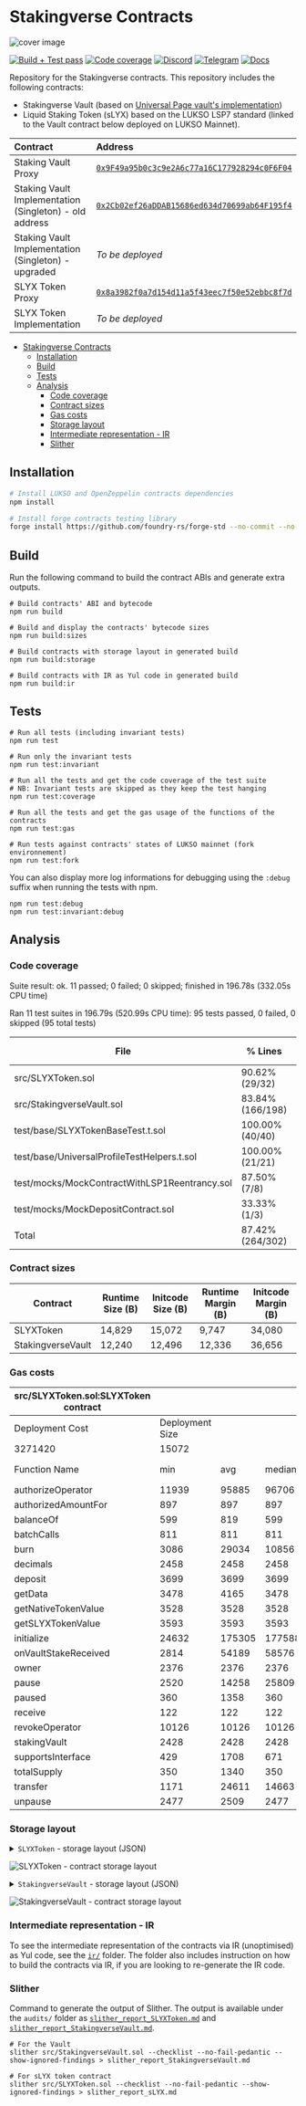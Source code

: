 # Stakingverse Contracts

![cover image](./images/cover-image.png)

[![Build + Test pass](https://github.com/Stakingverse/pool-contracts/actions/workflows/build-test.yml/badge.svg)](https://github.com/Stakingverse/pool-contracts/actions/workflows/build-test.yml) [![Code coverage](https://img.shields.io/badge/Code_Coverage-87%25-green?logo=codecrafters&logoColor=white)](./README.md#code-coverage) [![Discord](https://img.shields.io/badge/-Discord-darkblue?logo=discord&logoColor=white)](https://discord.com/invite/AE3KdFhpAQ) [![Telegram](https://img.shields.io/badge/-Telegram-26A5E4?logo=telegram&logoColor=white)](https://docs.stakingverse.io/) [![Docs](https://img.shields.io/badge/-Docs-darkgreen?logo=readme&logoColor=white)](https://docs.stakingverse.io/)

Repository for the Stakingverse contracts. This repository includes the following contracts:

- Stakingverse Vault (based on [Universal Page vault's implementation](https://github.com/Universal-Page/contracts/blob/main/src/pool/Vault.sol))
- Liquid Staking Token (sLYX) based on the LUKSO LSP7 standard (linked to the Vault contract below deployed on LUKSO Mainnet).

| Contract                                               | Address                                                                                                                                        |
| :----------------------------------------------------- | :--------------------------------------------------------------------------------------------------------------------------------------------- |
| Staking Vault Proxy                                    | [`0x9F49a95b0c3c9e2A6c77a16C177928294c0F6F04`](https://explorer.lukso.network/address/0x9F49a95b0c3c9e2A6c77a16C177928294c0F6F04?tab=contract) |
| Staking Vault Implementation (Singleton) - old address | [`0x2Cb02ef26aDDAB15686ed634d70699ab64F195f4`](https://explorer.lukso.network/address/0x2Cb02ef26aDDAB15686ed634d70699ab64F195f4?tab=contract) |
| Staking Vault Implementation (Singleton) - upgraded    | _To be deployed_                                                                                                                               |
| SLYX Token Proxy                                       | [`0x8a3982f0a7d154d11a5f43eec7f50e52ebbc8f7d`](https://explorer.lukso.network/address/0x8a3982f0a7d154d11a5f43eec7f50e52ebbc8f7d?tab=contract) |
| SLYX Token Implementation                              | _To be deployed_                                                                                                                               |

- [Stakingverse Contracts](#stakingverse-contracts)
  - [Installation](#installation)
  - [Build](#build)
  - [Tests](#tests)
  - [Analysis](#analysis)
    - [Code coverage](#code-coverage)
    - [Contract sizes](#contract-sizes)
    - [Gas costs](#gas-costs)
    - [Storage layout](#storage-layout)
    - [Intermediate representation - IR](#intermediate-representation---ir)
    - [Slither](#slither)

## Installation

```bash
# Install LUKSO and OpenZeppelin contracts dependencies
npm install

# Install forge contracts testing library
forge install https://github.com/foundry-rs/forge-std --no-commit --no-git
```

## Build

Run the following command to build the contract ABIs and generate extra outputs.

```shell
# Build contracts' ABI and bytecode
npm run build

# Build and display the contracts' bytecode sizes
npm run build:sizes

# Build contracts with storage layout in generated build
npm run build:storage

# Build contracts with IR as Yul code in generated build
npm run build:ir
```

## Tests

```shell
# Run all tests (including invariant tests)
npm run test

# Run only the invariant tests
npm run test:invariant

# Run all the tests and get the code coverage of the test suite
# NB: Invariant tests are skipped as they keep the test hanging
npm run test:coverage

# Run all the tests and get the gas usage of the functions of the contracts
npm run test:gas

# Run tests against contracts' states of LUKSO mainnet (fork environnement)
npm run test:fork
```

You can also display more log informations for debugging using the `:debug` suffix when running the tests with npm.

```shell
npm run test:debug
npm run test:invariant:debug
```

## Analysis

### Code coverage

Suite result: ok. 11 passed; 0 failed; 0 skipped; finished in 196.78s (332.05s CPU time)

Ran 11 test suites in 196.79s (520.99s CPU time): 95 tests passed, 0 failed, 0 skipped (95 total tests)

| File                                          | % Lines          | % Statements     | % Branches     | % Funcs        |
| --------------------------------------------- | ---------------- | ---------------- | -------------- | -------------- |
| src/SLYXToken.sol                             | 90.62% (29/32)   | 92.16% (47/51)   | 80.00% (4/5)   | 91.67% (11/12) |
| src/StakingverseVault.sol                     | 83.84% (166/198) | 83.95% (204/243) | 50.00% (23/46) | 82.86% (29/35) |
| test/base/SLYXTokenBaseTest.t.sol             | 100.00% (40/40)  | 100.00% (45/45)  | 100.00% (0/0)  | 100.00% (5/5)  |
| test/base/UniversalProfileTestHelpers.t.sol   | 100.00% (21/21)  | 100.00% (26/26)  | 100.00% (0/0)  | 100.00% (5/5)  |
| test/mocks/MockContractWithLSP1Reentrancy.sol | 87.50% (7/8)     | 90.91% (10/11)   | 50.00% (1/2)   | 100.00% (5/5)  |
| test/mocks/MockDepositContract.sol            | 33.33% (1/3)     | 25.00% (1/4)     | 100.00% (0/0)  | 33.33% (1/3)   |
| Total                                         | 87.42% (264/302) | 87.63% (333/380) | 52.83% (28/53) | 86.15% (56/65) |

### Contract sizes

| Contract          | Runtime Size (B) | Initcode Size (B) | Runtime Margin (B) | Initcode Margin (B) |
| ----------------- | ---------------- | ----------------- | ------------------ | ------------------- |
| SLYXToken         | 14,829           | 15,072            | 9,747              | 34,080              |
| StakingverseVault | 12,240           | 12,496            | 12,336             | 36,656              |

### Gas costs

| src/SLYXToken.sol:SLYXToken contract |                 |        |        |        |         |
| ------------------------------------ | --------------- | ------ | ------ | ------ | ------- |
| Deployment Cost                      | Deployment Size |        |        |        |         |
| 3271420                              | 15072           |        |        |        |         |
| Function Name                        | min             | avg    | median | max    | # calls |
| authorizeOperator                    | 11939           | 95885  | 96706  | 124192 | 7186    |
| authorizedAmountFor                  | 897             | 897    | 897    | 897    | 258     |
| balanceOf                            | 599             | 819    | 599    | 2599   | 4660    |
| batchCalls                           | 811             | 811    | 811    | 811    | 37      |
| burn                                 | 3086            | 29034  | 10856  | 112721 | 1041    |
| decimals                             | 2458            | 2458   | 2458   | 2458   | 2       |
| deposit                              | 3699            | 3699   | 3699   | 3699   | 2       |
| getData                              | 3478            | 4165   | 3478   | 5540   | 6       |
| getNativeTokenValue                  | 3528            | 3528   | 3528   | 3528   | 7       |
| getSLYXTokenValue                    | 3593            | 3593   | 3593   | 3593   | 5       |
| initialize                           | 24632           | 175305 | 177588 | 177588 | 67      |
| onVaultStakeReceived                 | 2814            | 54189  | 58576  | 189334 | 3113    |
| owner                                | 2376            | 2376   | 2376   | 2376   | 1       |
| pause                                | 2520            | 14258  | 25809  | 25809  | 518     |
| paused                               | 360             | 1358   | 360    | 2360   | 525     |
| receive                              | 122             | 122    | 122    | 122    | 1       |
| revokeOperator                       | 10126           | 10126  | 10126  | 10126  | 1       |
| stakingVault                         | 2428            | 2428   | 2428   | 2428   | 257     |
| supportsInterface                    | 429             | 1708   | 671    | 4024   | 8575    |
| totalSupply                          | 350             | 1340   | 350    | 2350   | 521     |
| transfer                             | 1171            | 24611  | 14663  | 45689  | 1030    |
| unpause                              | 2477            | 2509   | 2477   | 8643   | 258     |

### Storage layout

<details>
    <summary><code>SLYXToken</code> - storage layout (JSON)</summary>

```json
[
  {
    "astId": 52601,
    "contract": "src/SLYXToken.sol:SLYXToken",
    "label": "_initialized",
    "offset": 0,
    "slot": "0",
    "type": "t_uint8"
  },
  {
    "astId": 52604,
    "contract": "src/SLYXToken.sol:SLYXToken",
    "label": "_initializing",
    "offset": 1,
    "slot": "0",
    "type": "t_bool"
  },
  {
    "astId": 53356,
    "contract": "src/SLYXToken.sol:SLYXToken",
    "label": "__gap",
    "offset": 0,
    "slot": "1",
    "type": "t_array(t_uint256)50_storage"
  },
  {
    "astId": 52473,
    "contract": "src/SLYXToken.sol:SLYXToken",
    "label": "_owner",
    "offset": 0,
    "slot": "51",
    "type": "t_address"
  },
  {
    "astId": 52593,
    "contract": "src/SLYXToken.sol:SLYXToken",
    "label": "__gap",
    "offset": 0,
    "slot": "52",
    "type": "t_array(t_uint256)49_storage"
  },
  {
    "astId": 53401,
    "contract": "src/SLYXToken.sol:SLYXToken",
    "label": "__gap",
    "offset": 0,
    "slot": "101",
    "type": "t_array(t_uint256)50_storage"
  },
  {
    "astId": 40445,
    "contract": "src/SLYXToken.sol:SLYXToken",
    "label": "_store",
    "offset": 0,
    "slot": "151",
    "type": "t_mapping(t_bytes32,t_bytes_storage)"
  },
  {
    "astId": 50902,
    "contract": "src/SLYXToken.sol:SLYXToken",
    "label": "_isNonDivisible",
    "offset": 0,
    "slot": "152",
    "type": "t_bool"
  },
  {
    "astId": 50904,
    "contract": "src/SLYXToken.sol:SLYXToken",
    "label": "_existingTokens",
    "offset": 0,
    "slot": "153",
    "type": "t_uint256"
  },
  {
    "astId": 50908,
    "contract": "src/SLYXToken.sol:SLYXToken",
    "label": "_tokenOwnerBalances",
    "offset": 0,
    "slot": "154",
    "type": "t_mapping(t_address,t_uint256)"
  },
  {
    "astId": 50913,
    "contract": "src/SLYXToken.sol:SLYXToken",
    "label": "_operators",
    "offset": 0,
    "slot": "155",
    "type": "t_mapping(t_address,t_struct(AddressSet)56908_storage)"
  },
  {
    "astId": 50919,
    "contract": "src/SLYXToken.sol:SLYXToken",
    "label": "_operatorAuthorizedAmount",
    "offset": 0,
    "slot": "156",
    "type": "t_mapping(t_address,t_mapping(t_address,t_uint256))"
  },
  {
    "astId": 52785,
    "contract": "src/SLYXToken.sol:SLYXToken",
    "label": "_paused",
    "offset": 0,
    "slot": "157",
    "type": "t_bool"
  },
  {
    "astId": 52890,
    "contract": "src/SLYXToken.sol:SLYXToken",
    "label": "__gap",
    "offset": 0,
    "slot": "158",
    "type": "t_array(t_uint256)49_storage"
  },
  {
    "astId": 57917,
    "contract": "src/SLYXToken.sol:SLYXToken",
    "label": "stakingVault",
    "offset": 0,
    "slot": "207",
    "type": "t_contract(IVault)57846"
  }
]
```

</details>

![`SLYXToken` - contract storage layout](./images/SLYXToken-storageLayout.svg)

<details>
    <summary><code>StakingverseVault</code> - storage layout (JSON)</summary>

```json
[
  {
    "astId": 41698,
    "contract": "src/StakingverseVault.sol:StakingverseVault",
    "label": "_owner",
    "offset": 0,
    "slot": "0",
    "type": "t_address"
  },
  {
    "astId": 52601,
    "contract": "src/StakingverseVault.sol:StakingverseVault",
    "label": "_initialized",
    "offset": 20,
    "slot": "0",
    "type": "t_uint8"
  },
  {
    "astId": 52604,
    "contract": "src/StakingverseVault.sol:StakingverseVault",
    "label": "_initializing",
    "offset": 21,
    "slot": "0",
    "type": "t_bool"
  },
  {
    "astId": 52906,
    "contract": "src/StakingverseVault.sol:StakingverseVault",
    "label": "_status",
    "offset": 0,
    "slot": "1",
    "type": "t_uint256"
  },
  {
    "astId": 52975,
    "contract": "src/StakingverseVault.sol:StakingverseVault",
    "label": "__gap",
    "offset": 0,
    "slot": "2",
    "type": "t_array(t_uint256)49_storage"
  },
  {
    "astId": 53356,
    "contract": "src/StakingverseVault.sol:StakingverseVault",
    "label": "__gap",
    "offset": 0,
    "slot": "51",
    "type": "t_array(t_uint256)50_storage"
  },
  {
    "astId": 52785,
    "contract": "src/StakingverseVault.sol:StakingverseVault",
    "label": "_paused",
    "offset": 0,
    "slot": "101",
    "type": "t_bool"
  },
  {
    "astId": 52890,
    "contract": "src/StakingverseVault.sol:StakingverseVault",
    "label": "__gap",
    "offset": 0,
    "slot": "102",
    "type": "t_array(t_uint256)49_storage"
  },
  {
    "astId": 58378,
    "contract": "src/StakingverseVault.sol:StakingverseVault",
    "label": "depositLimit",
    "offset": 0,
    "slot": "151",
    "type": "t_uint256"
  },
  {
    "astId": 58380,
    "contract": "src/StakingverseVault.sol:StakingverseVault",
    "label": "totalShares",
    "offset": 0,
    "slot": "152",
    "type": "t_uint256"
  },
  {
    "astId": 58382,
    "contract": "src/StakingverseVault.sol:StakingverseVault",
    "label": "totalStaked",
    "offset": 0,
    "slot": "153",
    "type": "t_uint256"
  },
  {
    "astId": 58384,
    "contract": "src/StakingverseVault.sol:StakingverseVault",
    "label": "totalUnstaked",
    "offset": 0,
    "slot": "154",
    "type": "t_uint256"
  },
  {
    "astId": 58386,
    "contract": "src/StakingverseVault.sol:StakingverseVault",
    "label": "totalPendingWithdrawal",
    "offset": 0,
    "slot": "155",
    "type": "t_uint256"
  },
  {
    "astId": 58388,
    "contract": "src/StakingverseVault.sol:StakingverseVault",
    "label": "totalValidatorsRegistered",
    "offset": 0,
    "slot": "156",
    "type": "t_uint256"
  },
  {
    "astId": 58390,
    "contract": "src/StakingverseVault.sol:StakingverseVault",
    "label": "fee",
    "offset": 0,
    "slot": "157",
    "type": "t_uint32"
  },
  {
    "astId": 58392,
    "contract": "src/StakingverseVault.sol:StakingverseVault",
    "label": "feeRecipient",
    "offset": 4,
    "slot": "157",
    "type": "t_address"
  },
  {
    "astId": 58394,
    "contract": "src/StakingverseVault.sol:StakingverseVault",
    "label": "totalFees",
    "offset": 0,
    "slot": "158",
    "type": "t_uint256"
  },
  {
    "astId": 58396,
    "contract": "src/StakingverseVault.sol:StakingverseVault",
    "label": "restricted",
    "offset": 0,
    "slot": "159",
    "type": "t_bool"
  },
  {
    "astId": 58399,
    "contract": "src/StakingverseVault.sol:StakingverseVault",
    "label": "_depositContract",
    "offset": 1,
    "slot": "159",
    "type": "t_contract(IDepositContract)57577"
  },
  {
    "astId": 58403,
    "contract": "src/StakingverseVault.sol:StakingverseVault",
    "label": "_shares",
    "offset": 0,
    "slot": "160",
    "type": "t_mapping(t_address,t_uint256)"
  },
  {
    "astId": 58407,
    "contract": "src/StakingverseVault.sol:StakingverseVault",
    "label": "_oracles",
    "offset": 0,
    "slot": "161",
    "type": "t_mapping(t_address,t_bool)"
  },
  {
    "astId": 58411,
    "contract": "src/StakingverseVault.sol:StakingverseVault",
    "label": "_pendingWithdrawals",
    "offset": 0,
    "slot": "162",
    "type": "t_mapping(t_address,t_uint256)"
  },
  {
    "astId": 58415,
    "contract": "src/StakingverseVault.sol:StakingverseVault",
    "label": "_allowlisted",
    "offset": 0,
    "slot": "163",
    "type": "t_mapping(t_address,t_bool)"
  },
  {
    "astId": 58419,
    "contract": "src/StakingverseVault.sol:StakingverseVault",
    "label": "_registeredKeys",
    "offset": 0,
    "slot": "164",
    "type": "t_mapping(t_bytes_memory_ptr,t_bool)"
  },
  {
    "astId": 58422,
    "contract": "src/StakingverseVault.sol:StakingverseVault",
    "label": "totalClaimable",
    "offset": 0,
    "slot": "165",
    "type": "t_uint256"
  },
  {
    "astId": 58424,
    "contract": "src/StakingverseVault.sol:StakingverseVault",
    "label": "operator",
    "offset": 0,
    "slot": "166",
    "type": "t_address"
  }
]
```

</details>

![`StakingverseVault` - contract storage layout](./images/StakingverseVault-storageLayout.svg)

### Intermediate representation - IR

To see the intermediate representation of the contracts via IR (unoptimised) as Yul code, see the [`ir/`](./ir/README.md) folder. The folder also includes instruction on how to build the contracts via IR, if you are looking to re-generate the IR code.

### Slither

Command to generate the output of Slither. The output is available under the `audits/` folder as [`slither_report_SLYXToken.md`](./audits/slither_report_SLYXToken.md) and [`slither_report_StakingverseVault.md`](./audits/slither_report_StakingverseVault.md).

```shell
# For the Vault
slither src/StakingverseVault.sol --checklist --no-fail-pedantic --show-ignored-findings > slither_report_StakingverseVault.md

# For sLYX token contract
slither src/SLYXToken.sol --checklist --no-fail-pedantic --show-ignored-findings > slither_report_sLYX.md
```
